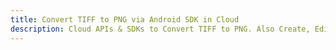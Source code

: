 ---title: Convert TIFF to PNG via Android SDK in Clouddescription: Cloud APIs & SDKs to Convert TIFF to PNG. Also Create, Edit & Render Microsoft Word & OpenOffice documents in the Cloud.---